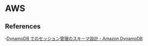 # AWS

## References

‐[DynamoDB でのセッション管理のスキーマ設計 - Amazon DynamoDB](https://docs.aws.amazon.com/ja_jp/amazondynamodb/latest/developerguide/data-modeling-schema-session-management.html)
